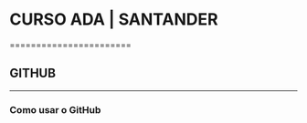 # CURSO ADA | SANTANDER
=======================
## GITHUB
-----------------------
### Como usar o GitHub
